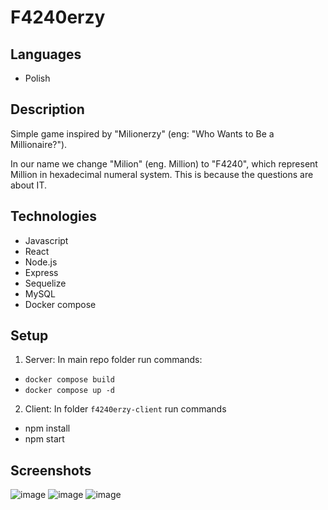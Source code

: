 # F4240erzy

## Languages
- Polish

## Description
Simple game inspired by "Milionerzy" (eng: "Who Wants to Be a Millionaire?"). 

In our name we change "Milion" (eng. Million) to "F4240", which represent Million in hexadecimal numeral system.
This is because the questions are about IT.

## Technologies 
- Javascript
- React
- Node.js
- Express
- Sequelize
- MySQL
- Docker compose

## Setup
1. Server: In main repo folder run commands:
- `docker compose build`
- `docker compose up -d`
2. Client: In folder `f4240erzy-client` run commands
- npm install
- npm start

## Screenshots
![image](https://user-images.githubusercontent.com/45046132/154794984-027dffaf-d5f7-4672-a37f-ffb5b8b5f721.png)
![image](https://user-images.githubusercontent.com/45046132/154794933-33499ea2-8ccd-4a3c-91a6-bc3a828cce76.png)
![image](https://user-images.githubusercontent.com/45046132/154794957-c899b8c1-bc83-4de7-a35c-7412c81d1679.png)
